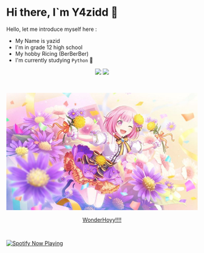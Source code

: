# Hi there, I`m Y4zidd 👋

Hello, let me introduce myself here :
- My Name is yazid 
- I'm in grade 12 high school
- My hobby Ricing (BerBerBer)
-  I'm currently studying `Python` 🐍  


<p align="center">
  <img src="https://img.shields.io/badge/-Python-black?style=flat-square&logo=python" />
  <img src="https://img.shields.io/badge/-Git-black?style=flat-square&logo=git" />
 </p>
<br>
<a align="center" href="https://github.com/Y4zidd/">

<p align="center">
  <img src="https://github.com/Y4zidd/Y4zidd/blob/main/emu.jpg">
  </p>
  
<p align="center">
  WonderHoyy!!!!
  </p>

</a>

<br>

</p>

<p align="center">

<a href="https://open.spotify.com/album/3pepTeuEGPpmGF3oOwboo0?si=DSnDVbgSQ4uH8lAHEhUEQQ?si=yb1PaPVnRgiTYedy8r6i_g&utm_source=copy-link&context=spotify%3Aplaylist%3A37i9dQZF1EIVoBTSiHHsdx&dl_branch=1" target="_blank"><img src="https://now-playing-on-spotify.vercel.app/api/spotify" alt="Spotify Now Playing" width="350"/></a>

</p>
